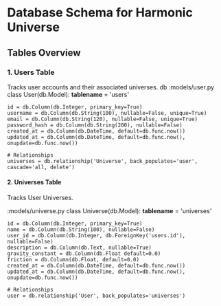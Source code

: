 # Database Schema for Harmonic Universe

## Tables Overview

### 1. Users Table

Tracks user accounts and their associated universes.
db
:models/user.py
class User(db.Model):
**tablename** = 'users'

    id = db.Column(db.Integer, primary_key=True)
    username = db.Column(db.String(100), nullable=False, unique=True)
    email = db.Column(db.String(120), nullable=False, unique=True)
    password_hash = db.Column(db.String(200), nullable=False)
    created_at = db.Column(db.DateTime, default=db.func.now())
    updated_at = db.Column(db.DateTime, default=db.func.now(), onupdate=db.func.now())

    # Relationships
    universes = db.relationship('Universe', back_populates='user', cascade='all, delete')

#### 2. Universes Table

Tracks User Universes.

:models/universe.py
class Universe(db.Model):
    **tablename** = 'universes'

    id = db.Column(db.Integer, primary_key=True)
    name = db.Column(db.String(100), nullable=False)
    user_id = db.Column(db.Integer, db.ForeignKey('users.id'), nullable=False)
    description = db.Column(db.Text, nullable=True)
    gravity_constant = db.Column(db.Float default=0.0)
    friction = db.Column(db.Float, default=0.0)
    created_at = db.Column(db.DateTime, default=db.func.now())
    updated_at = db.Column(db.DateTime, default=db.func.now(), onupdate=db.func.now())

    # Relationships
    user = db.relationship('User', back_populates='universes')


